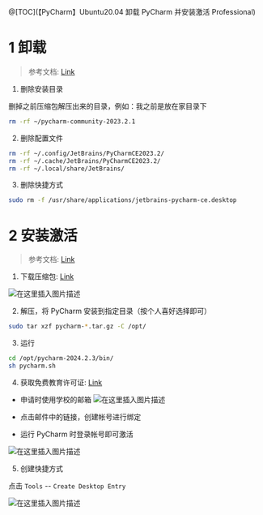 ﻿@[TOC](【PyCharm】Ubuntu20.04 卸载 PyCharm 并安装激活 Professional)
# 1 卸载
> 参考文档: [Link](https://www.jetbrains.com/help/pycharm/uninstall.html#standalone)

1. 删除安装目录

删掉之前压缩包解压出来的目录，例如：我之前是放在家目录下
```bash
rm -rf ~/pycharm-community-2023.2.1
```

2. 删除配置文件

```bash
rm -rf ~/.config/JetBrains/PyCharmCE2023.2/
rm -rf ~/.cache/JetBrains/PyCharmCE2023.2/
rm -rf ~/.local/share/JetBrains/
```

3. 删除快捷方式
```bash
sudo rm -f /usr/share/applications/jetbrains-pycharm-ce.desktop
```


# 2 安装激活

> 参考文档: [Link](https://www.jetbrains.com/help/pycharm/installation-guide.html#standalone)

1. 下载压缩包: [Link](https://www.jetbrains.com/pycharm/download/?section=linux)

![在这里插入图片描述](https://i-blog.csdnimg.cn/direct/e3b946b8d1294d7c89131f516a7ef760.png#pic_center)

2. 解压，将 PyCharm 安装到指定目录（按个人喜好选择即可）

```bash
sudo tar xzf pycharm-*.tar.gz -C /opt/
```

3. 运行

```bash
cd /opt/pycharm-2024.2.3/bin/
sh pycharm.sh
```

4. 获取免费教育许可证: [Link](https://www.jetbrains.com/zh-cn/community/education/#students)

- 申请时使用学校的邮箱
![在这里插入图片描述](https://i-blog.csdnimg.cn/direct/0529eb142185491d95778d0adf7398c1.png#pic_center)

- 点击邮件中的链接，创建帐号进行绑定

- 运行 PyCharm 时登录帐号即可激活

![在这里插入图片描述](https://i-blog.csdnimg.cn/direct/4b29414bf17f486baaf4d7afb40df781.png#pic_center)


5. 创建快捷方式

点击 `Tools` -- `Create Desktop Entry`

![在这里插入图片描述](https://i-blog.csdnimg.cn/direct/17d3649846454c4db988e2dc62ae16f6.png#pic_center)

